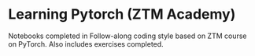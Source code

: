 # Learning Pytorch (ZTM Academy)
Notebooks completed in Follow-along coding style based on ZTM course on PyTorch. Also includes exercises completed.
